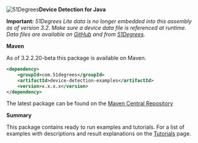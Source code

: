 ![51Degrees](https://51degrees.com/DesktopModules/FiftyOne/Distributor/Logo.ashx?utm_source=github&utm_medium=repository&utm_content=home&utm_campaign=java-open-source "THE Fastest and Most Accurate Device Detection")**Device Detection for Java**

**Important:** _51Degrees Lite data is no longer embedded into this assembly as of version 3.2. Make sure a device data file is referenced at runtime. Data files are available on [GitHub](../data) and from [51Degrees](https://51degrees.com/compare-data-options?utm_source=github&utm_medium=repository&utm_content=source-code&utm_campaign=java-open-source "Different device databases which can be used with 51Degrees device detection")._

**Maven**

As of 3.2.2.20-beta this package is available on Maven.

```xml
<dependency>
    <groupId>com.51degrees</groupId>
    <artifactId>device-detection-examples</artifactId>
    <version>x.x.x.x</version>
</dependency>
```

The latest package can be found on the [Maven Central Repository](http://search.maven.org/#search%7Cgav%7C1%7Cg%3A%22com.51degrees%22%20AND%20a%3A%22device-detection-examples%22)

**Summary**

This package contains ready to run examples and tutorials. For a list of examples with descriptions and result explanations on the [Tutorials](https://51degrees.com/Support/Documentation/APIs/Java-V32/Tutorials?utm_source=github&utm_medium=repository&utm_content=source-code&utm_campaign=java-open-source) page.
